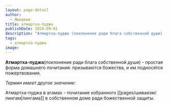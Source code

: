 ```yaml
---
layout: page-detail
author:
  - Яшодеви
title: атмартха-пуджа
publishDate: 2024-09-01
description: "Атмартха-пуджа (поклонение ради блага собственной души) - простая форма домашнего почитания: призываются божества, и им подносятся пожертвования;"
tags:
  - атмартха-пуджа
image:
---
```

**Атмартха-пуджа**(поклонение ради блага собственной души) - простая форма домашнего почитания: призываются божества, и им подносятся пожертвования.

*Термин имеет другое значение:*

Атмартха-пуджа в агамах - почитание избранного [[pages/шиваизм/лингам|лингама]] в собственном доме ради божественной защиты.

